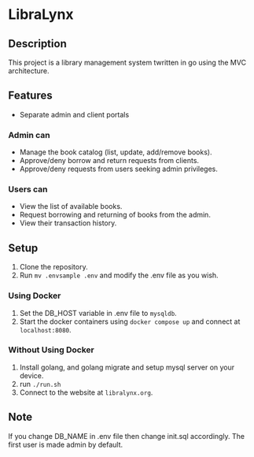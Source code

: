 # LibraLynx

## Description

This project is a library management system twritten in go using the MVC architecture.

## Features

- Separate admin and client portals
  
### Admin can
- Manage the book catalog (list, update, add/remove books).
- Approve/deny borrow and return requests from clients.
- Approve/deny requests from users seeking admin privileges.

### Users can
- View the list of available books.
- Request borrowing and returning of books from the admin.
- View their transaction history.

## Setup
1. Clone the repository.
2. Run `mv .envsample .env` and modify the .env file as you wish.

### Using Docker
1. Set the DB_HOST variable in .env file to `mysqldb`.
1. Start the docker containers using `docker compose up` and connect at `localhost:8080`.

### Without Using Docker
1. Install golang, and golang migrate and setup mysql server on your device.
2. run `./run.sh`
3. Connect to the website at `libralynx.org`.

## Note
If you change DB_NAME in .env file then change init.sql accordingly.
The first user is made admin by default.